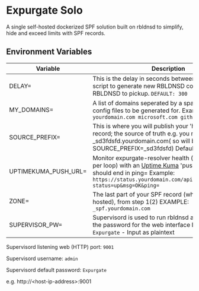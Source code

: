 # Expurgate Solo
 A single self-hosted dockerized SPF solution built on rbldnsd to simplify, hide and exceed limits with SPF records.

## Environment Variables


| Variable | Description | Required? |
| ------------- | ------------- | ------------- |
| DELAY= | This is the delay in seconds between running the script to generate new RBLDNSD config files for RBLDNSD to pickup. `DEFAULT: 300` | N |
| MY_DOMAINS= | A list of domains seperated by a space that you want config files to be generated for. Example: `yourdomain.com microsoft.com github.com` | Y |
| SOURCE_PREFIX= | This is where you will publish your 'hidden' SPF record; the source of truth e.g. you might host it at _sd3fdsfd.yourdomain.com( so will be SOURCE_PREFIX=_sd3fdsfd) Default: `_xpg8` | N |
| UPTIMEKUMA_PUSH_URL= | Monitor expurgate-resolver health (uptime and time per loop) with an [Uptime Kuma](https://github.com/louislam/uptime-kuma) 'push' monitor. URL should end in ping= Example: `https://status.yourdomain.com/api/push/D0A90al0HA?status=up&msg=OK&ping=` | N |
| ZONE= | The last part of your SPF record (where rbldnsd is hosted), from step 1(2) EXAMPLE: `_spf.yourdomain.com`  | Y |
| SUPERVISOR_PW= | Supervisord is used to run rbldnsd and resolver. Set the password for the web interface DEFAULT: `Expurgate`  - Input as plaintext | N |

Supervisord listening web (HTTP) port: `9001`

Supervisord username: `admin`

Supervisord default password: `Expurgate`

e.g. http://\<host-ip-address\>:9001
